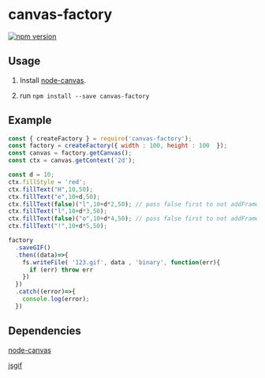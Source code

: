 # canvas-factory
[![npm version](https://img.shields.io/npm/v/canvas-factory.svg?style=flat-square)](https://www.npmjs.com/package/canvas-factory)
## Usage 
1. Install [node-canvas](https://github.com/Automattic/node-canvas).

2. run `npm install --save canvas-factory`

## Example
```javascript
const { createFactory } = require('canvas-factory');
const factory = createFactory({ width : 100, height : 100  });
const canvas = factory.getCanvas();
const ctx = canvas.getContext('2d');

const d = 10;
ctx.fillStyle = 'red';
ctx.fillText("H",10,50);
ctx.fillText("e",10+d,50);
ctx.fillText(false)("l",10+d*2,50); // pass false first to not addFrame this ctx
ctx.fillText("l",10+d*3,50);
ctx.fillText(false)("o",10+d*4,50); // pass false first to not addFrame this ctx
ctx.fillText("!",10+d*5,50);

factory
  .saveGIF()
  .then((data)=>{
    fs.writeFile( '123.gif', data , 'binary', function(err){
      if (err) throw err
    })
  })
  .catch((error)=>{
    console.log(error);
  })
```

## Dependencies
[node-canvas](https://github.com/Automattic/node-canvas)

[jsgif](https://github.com/antimatter15/jsgif/)